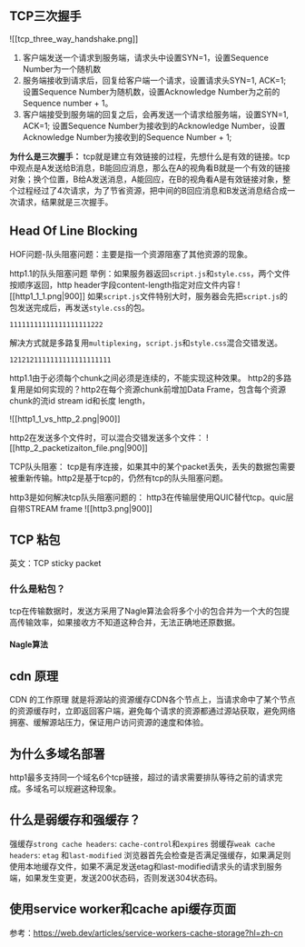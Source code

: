 
## TCP三次握手

![[tcp_three_way_handshake.png]]

1. 客户端发送一个请求到服务端，请求头中设置SYN=1，设置Sequence Number为一个随机数
2. 服务端接收到请求后，回复给客户端一个请求，设置请求头SYN=1, ACK=1;  设置Sequence Number为随机数，设置Acknowledge Number为之前的Sequence number + 1。
3. 客户端接受到服务端的回复之后，会再发送一个请求给服务端，设置SYN=1, ACK=1; 设置Sequence Number为接收到的Acknowledge Number，设置Acknowledge Number为接收到的Sequence Number + 1;

__为什么是三次握手：__
tcp就是建立有效链接的过程，先想什么是有效的链接。tcp中观点是A发送给B消息，B能回应消息，那么在A的视角看B就是一个有效的链接对象；换个位置，B给A发送消息，A能回应，在B的视角看A是有效链接对象，整个过程经过了4次请求，为了节省资源，把中间的B回应消息和B发送消息结合成一次请求，结果就是三次握手。


## Head Of Line Blocking

HOF问题-队头阻塞问题：主要是指一个资源阻塞了其他资源的现象。

http1.1的队头阻塞问题
举例：如果服务器返回`script.js`和`style.css`，两个文件按顺序返回，http header字段content-length指定对应文件内容
![[http1_1_1.png|900]]
如果`script.js`文件特别大时，服务器会先把`script.js`的包发送完成后，再发送`style.css`的包。
```
11111111111111111111222
```
解决方式就是多路复用`multiplexing`，`script.js`和`style.css`混合交错发送。
```
1212121111111111111111111
```

http1.1由于必须每个chunk之间必须是连续的，不能实现这种效果。
http2的多路复用是如何实现的？http2在每个资源chunk前增加Data Frame，包含每个资源chunk的流id stream id和长度 length，

![[http1_1_vs_http_2.png|900]]

http2在发送多个文件时，可以混合交错发送多个文件：
![[http_2_packetizaiton_file.png|900]]



TCP队头阻塞：
tcp是有序连接，如果其中的某个packet丢失，丢失的数据包需要被重新传输。http2是基于tcp的，仍然有tcp的队头阻塞问题。

http3是如何解决tcp队头阻塞问题的：
http3在传输层使用QUIC替代tcp。quic层自带STREAM frame
![[http3.png|900]]


## TCP 粘包
英文：TCP sticky packet
### 什么是粘包？
tcp在传输数据时，发送方采用了Nagle算法会将多个小的包合并为一个大的包提高传输效率，如果接收方不知道这种合并，无法正确地还原数据。
#### Nagle算法


## cdn 原理

CDN 的工作原理 就是将源站的资源缓存CDN各个节点上，当请求命中了某个节点的资源缓存时，立即返回客户端，避免每个请求的资源都通过源站获取，避免网络拥塞、缓解源站压力，保证用户访问资源的速度和体验。

## 为什么多域名部署
http1最多支持同一个域名6个tcp链接，超过的请求需要排队等待之前的请求完成。多域名可以规避这种现象。



## 什么是弱缓存和强缓存？

强缓存`strong cache headers`: `cache-control`和`expires`
弱缓存`weak cache headers`: `etag` 和`last-modified` 
浏览器首先会检查是否满足强缓存，如果满足则使用本地缓存文件，如果不满足发送etag和last-modified请求头的请求到服务端，如果发生变更，发送200状态码，否则发送304状态码。

## 使用service worker和cache api缓存页面

参考：https://web.dev/articles/service-workers-cache-storage?hl=zh-cn